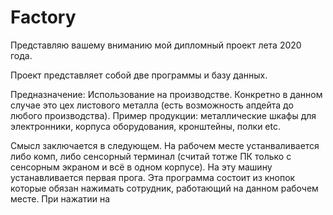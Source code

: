 # Factory

Представляю вашему вниманию мой дипломный проект лета 2020 года.

Проект представляет собой две программы и базу данных.

Предназначение: Использование на производстве. Конкретно в данном случае это цех листового металла (есть возможность апдейта до любого производства).
Пример продукции: металлические шкафы для электронники, корпуса оборудования, кронштейны, полки etc.

Смысл заключается в следующем. На рабочем месте устанваливается либо комп, либо сенсорный терминал (считай тотже ПК только с сенсорным экраном и всё в одном корпусе).
На эту машину устанавливается первая прога. Эта программа состоит из кнопок которые обязан нажимать сотрудник, работающий на данном рабочем месте.
При нажатии на 
